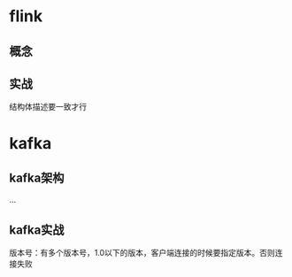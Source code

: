 # flink
## 概念

## 实战
结构体描述要一致才行

# kafka
## kafka架构
...
## kafka实战
版本号：有多个版本号，1.0以下的版本，客户端连接的时候要指定版本。否则连接失败
